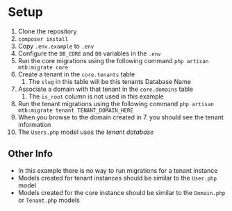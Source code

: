 # Setup
1. Clone the repository
2. `composer install`
3. Copy `.env.example` to `.env`
4. Configure the `DB_CORE` and `DB` variables in the `.env`
5. Run the core migrations using the following command `php artisan mtb:migrate core`
6. Create a tenant in the `core.tenants` table
    1. The `slug` in this table will be this tenants Database Name
7. Associate a domain with that tenant in the `core.domains` table
    1. The `is_root` column is not used in this example
8. Run the tenant migrations using the following command `php artisan mtb:migrate tenant TENANT_DOMAIN_HERE`
9. When you browse to the domain created in 7. you should see the tenant information
10. The `Users.php` model uses the _tenant database_

## Other Info
* In this example there is no way to run migrations for a tenant instance
* Models created for tenant instances should be similar to the `User.php` model
* Models created for the core instance should be similar to the `Domain.php` or `Tenant.php` models 